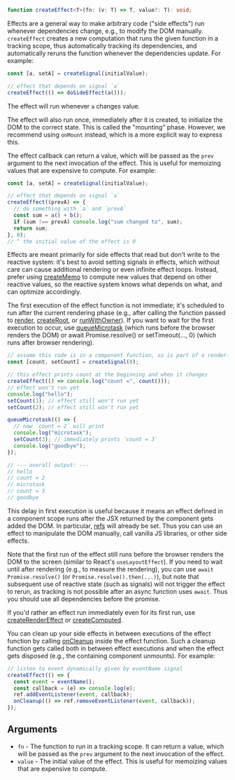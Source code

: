 <Title>createEffect</Title>

```ts
function createEffect<T>(fn: (v: T) => T, value?: T): void;
```

Effects are a general way to make arbitrary code ("side effects") run whenever dependencies change, e.g., to modify the DOM manually. `createEffect` creates a new computation that runs the given function in a tracking scope, thus automatically tracking its dependencies, and automatically reruns the function whenever the dependencies update. For example:

```ts
const [a, setA] = createSignal(initialValue);

// effect that depends on signal `a`
createEffect(() => doSideEffect(a()));
```

The effect will run whenever `a` changes value.

The effect will also run once, immediately after it is created, to initialize the DOM to the correct state. This is called the "mounting" phase. However, we recommend using `onMount` instead, which is a more explicit way to express this.

The effect callback can return a value, which will be passed as the `prev` argument to the next invocation of the effect. This is useful for memoizing values that are expensive to compute. For example:

```ts
const [a, setA] = createSignal(initialValue);

// effect that depends on signal `a`
createEffect((prevA) => {
  // do something with `a` and `prevA`
  const sum = a() + b();
  if (sum !== prevA) console.log("sum changed to", sum);
  return sum;
}, 0);
// ^ the initial value of the effect is 0
```

Effects are meant primarily for side effects that read but don't write to the reactive system: it's best to avoid setting signals in effects, which without care can cause additional rendering or even infinite effect loops. Instead, prefer using [createMemo](/references/api-reference/basic-reactivity/createMemo) to compute new values that depend on other reactive values, so the reactive system knows what depends on what, and can optimize accordingly.

The first execution of the effect function is not immediate; it's scheduled to run after the current rendering phase (e.g., after calling the function passed to [render](/references/api-reference/rendering/render), [createRoot](/references/api-reference/reactive-utilities/createRoot), or [runWithOwner](/references/api-reference/reactive-utilities/runWithOwner)). If you want to wait for the first execution to occur, use [queueMicrotask](https://developer.mozilla.org/en-US/docs/Web/API/queueMicrotask) (which runs before the browser renders the DOM) or await Promise.resolve() or setTimeout(..., 0) (which runs after browser rendering).

```ts
// assume this code is in a component function, so is part of a rendering phase
const [count, setCount] = createSignal(0);

// this effect prints count at the beginning and when it changes
createEffect(() => console.log("count =", count()));
// effect won't run yet
console.log("hello");
setCount(1); // effect still won't run yet
setCount(2); // effect still won't run yet

queueMicrotask(() => {
  // now `count = 2` will print
  console.log("microtask");
  setCount(3); // immediately prints `count = 3`
  console.log("goodbye");
});

// --- overall output: ---
// hello
// count = 2
// microtask
// count = 3
// goodbye
```

This delay in first execution is useful because it means an effect defined in a component scope runs after the JSX returned by the component gets added the DOM. In particular, [refs](/references/api-reference/special-jsx-attributes/ref) will already be set. Thus you can use an effect to manipulate the DOM manually, call vanilla JS libraries, or other side effects.

Note that the first run of the effect still runs before the browser renders the DOM to the screen (similar to React's `useLayoutEffect`). If you need to wait until after rendering (e.g., to measure the rendering), you can use `await Promise.resolve()` (or `Promise.resolve().then(...)`), but note that subsequent use of reactive state (such as signals) will not trigger the effect to rerun, as tracking is not possible after an async function uses `await`. Thus you should use all dependencies before the promise.

If you'd rather an effect run immediately even for its first run, use [createRenderEffect](/references/api-reference/secondary-primitives/createRenderEffect) or [createComputed](/references/api-reference/secondary-primitives/createComputed).

You can clean up your side effects in between executions of the effect function by calling [onCleanup](/references/api-reference/lifecycles/onCleanup) inside the effect function. Such a cleanup function gets called both in between effect executions and when the effect gets disposed (e.g., the containing component unmounts). For example:

```ts
// listen to event dynamically given by eventName signal
createEffect(() => {
  const event = eventName();
  const callback = (e) => console.log(e);
  ref.addEventListener(event, callback);
  onCleanup(() => ref.removeEventListener(event, callback));
});
```

## Arguments

- `fn` - The function to run in a tracking scope. It can return a value, which will be passed as the `prev` argument to the next invocation of the effect.
- `value` - The initial value of the effect. This is useful for memoizing values that are expensive to compute.
